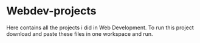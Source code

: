 # Webdev-projects
Here contains all the projects i did in Web Development.
To run this project download and paste these files in one workspace and run.

